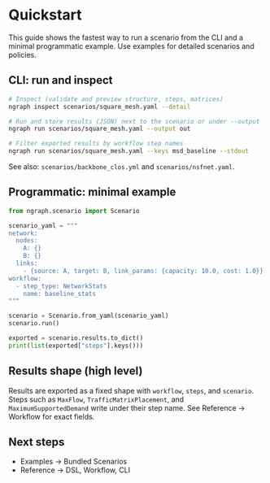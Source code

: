 # Quickstart

This guide shows the fastest way to run a scenario from the CLI and a minimal programmatic example. Use examples for detailed scenarios and policies.

## CLI: run and inspect

```bash
# Inspect (validate and preview structure, steps, matrices)
ngraph inspect scenarios/square_mesh.yaml --detail

# Run and store results (JSON) next to the scenario or under --output
ngraph run scenarios/square_mesh.yaml --output out

# Filter exported results by workflow step names
ngraph run scenarios/square_mesh.yaml --keys msd_baseline --stdout
```

See also: `scenarios/backbone_clos.yml` and `scenarios/nsfnet.yaml`.

## Programmatic: minimal example

```python
from ngraph.scenario import Scenario

scenario_yaml = """
network:
  nodes:
    A: {}
    B: {}
  links:
    - {source: A, target: B, link_params: {capacity: 10.0, cost: 1.0}}
workflow:
  - step_type: NetworkStats
    name: baseline_stats
"""

scenario = Scenario.from_yaml(scenario_yaml)
scenario.run()

exported = scenario.results.to_dict()
print(list(exported["steps"].keys()))
```

## Results shape (high level)

Results are exported as a fixed shape with `workflow`, `steps`, and `scenario`. Steps such as `MaxFlow`, `TrafficMatrixPlacement`, and `MaximumSupportedDemand` write under their step name. See Reference → Workflow for exact fields.

## Next steps

- Examples → Bundled Scenarios
- Reference → DSL, Workflow, CLI
